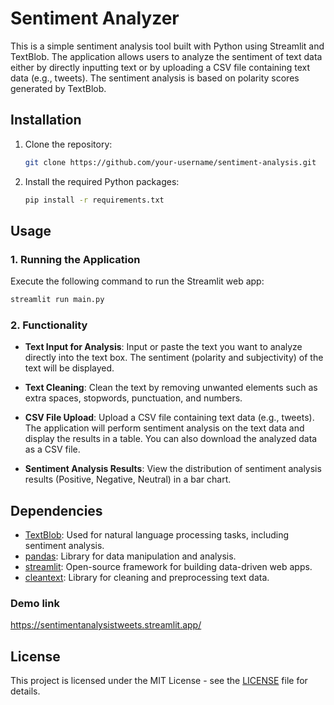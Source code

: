 # Sentiment Analyzer

This is a simple sentiment analysis tool built with Python using Streamlit and TextBlob. The application allows users to analyze the sentiment of text data either by directly inputting text or by uploading a CSV file containing text data (e.g., tweets). The sentiment analysis is based on polarity scores generated by TextBlob.

## Installation

1. Clone the repository:
   ```bash
   git clone https://github.com/your-username/sentiment-analysis.git
   ```

2. Install the required Python packages:
   ```bash
   pip install -r requirements.txt
   ```

## Usage

### 1. Running the Application

Execute the following command to run the Streamlit web app:
```bash
streamlit run main.py
```

### 2. Functionality

- **Text Input for Analysis**: Input or paste the text you want to analyze directly into the text box. The sentiment (polarity and subjectivity) of the text will be displayed.

- **Text Cleaning**: Clean the text by removing unwanted elements such as extra spaces, stopwords, punctuation, and numbers.

- **CSV File Upload**: Upload a CSV file containing text data (e.g., tweets). The application will perform sentiment analysis on the text data and display the results in a table. You can also download the analyzed data as a CSV file.

- **Sentiment Analysis Results**: View the distribution of sentiment analysis results (Positive, Negative, Neutral) in a bar chart.

## Dependencies

- [TextBlob](https://textblob.readthedocs.io/en/dev/): Used for natural language processing tasks, including sentiment analysis.
- [pandas](https://pandas.pydata.org/): Library for data manipulation and analysis.
- [streamlit](https://streamlit.io/): Open-source framework for building data-driven web apps.
- [cleantext](https://pypi.org/project/cleantext/): Library for cleaning and preprocessing text data.

### Demo link

https://sentimentanalysistweets.streamlit.app/

## License

This project is licensed under the MIT License - see the [LICENSE](LICENSE) file for details.
